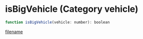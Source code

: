 # isBigVehicle (Category vehicle)

```js
function isBigVehicle(vehicle: number): boolean
```

[filename](isBigVehicle_m.md ':include')
